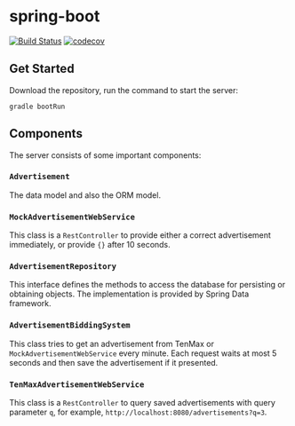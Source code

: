 # spring-boot

[![Build Status](https://travis-ci.org/dbi1463/spring-boot.svg?branch=master)](https://travis-ci.org/dbi1463/spring-boot)
[![codecov](https://codecov.io/gh/dbi1463/spring-boot/branch/master/graph/badge.svg)](https://codecov.io/gh/dbi1463/spring-boot)

## Get Started

Download the repository, run the command to start the server:

```
gradle bootRun
```

## Components

The server consists of some important components:

### `Advertisement`

The data model and also the ORM model.

### `MockAdvertisementWebService`

This class is a `RestController` to provide either a correct advertisement immediately, or provide `{}` after 10 seconds.

### `AdvertisementRepository`

This interface defines the methods to access the database for persisting or obtaining objects. The implementation is provided by Spring Data framework.

### `AdvertisementBiddingSystem`

This class tries to get an advertisement from TenMax or `MockAdvertisementWebService` every minute. Each request waits at most 5 seconds and then save the advertisement if it presented.

### `TenMaxAdvertisementWebService`

This class is a `RestController` to query saved advertisements with query parameter `q`, for example, `http://localhost:8080/advertisements?q=3`.
